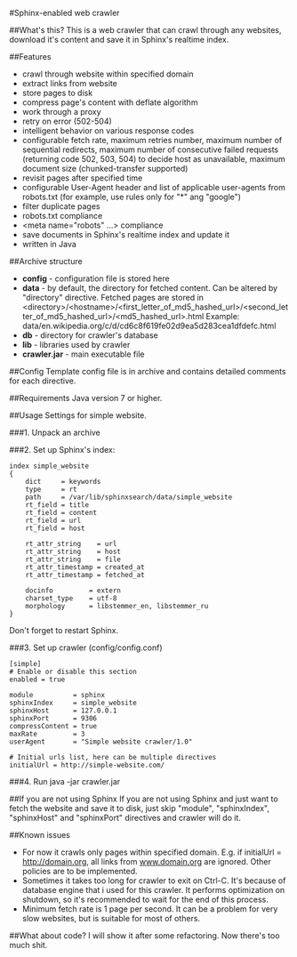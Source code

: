 #Sphinx-enabled web crawler

##What's this?
This is a web crawler that can crawl through any websites, download it's content and save it in Sphinx's realtime index.

##Features
* crawl through website within specified domain
* extract links from website
* store pages to disk
* compress page's content with deflate algorithm
* work through a proxy
* retry on error (502-504)
* intelligent behavior on various response codes
* configurable fetch rate, maximum retries number, maximum number of sequential redirects, maximum number of consecutive failed requests (returning code 502, 503, 504) to decide host as unavailable, maximum document size (chunked-transfer supported)
* revisit pages after specified time
* configurable User-Agent header and list of applicable user-agents from robots.txt (for example, use rules only for "*" ang "google")
* filter duplicate pages
* robots.txt compliance
* &lt;meta name="robots" ...&gt; compliance
* save documents in Sphinx's realtime index and update it
* written in Java

##Archive structure
* **config** - configuration file is stored here
* **data** - by default, the directory for fetched content. Can be altered by "directory" directive. 
Fetched pages are stored in &lt;directory&gt;/&lt;hostname&gt;/&lt;first_letter_of_md5_hashed_url&gt;/&lt;second_letter_of_md5_hashed_url&gt;/&lt;md5_hashed_url&gt;.html
Example: data/en.wikipedia.org/c/d/cd6c8f619fe02d9ea5d283cea1dfdefc.html
* **db** - directory for crawler's database
* **lib** - libraries used by crawler
* **crawler.jar** - main executable file

##Config
Template config file is in archive and contains detailed comments for each directive.

##Requirements
Java version 7 or higher.

##Usage
Settings for simple website.

###1. Unpack an archive

###2. Set up Sphinx's index:

    index simple_website
    {	
    	dict     = keywords
    	type     = rt
    	path     = /var/lib/sphinxsearch/data/simple_website
    	rt_field = title
    	rt_field = content
    	rt_field = url
    	rt_field = host
    	
    	rt_attr_string    = url
    	rt_attr_string    = host
    	rt_attr_string    = file
    	rt_attr_timestamp = created_at
    	rt_attr_timestamp = fetched_at
    	
    	docinfo			= extern
    	charset_type	= utf-8
    	morphology      = libstemmer_en, libstemmer_ru
    }

Don't forget to restart Sphinx.
	
###3. Set up crawler (config/config.conf)

    [simple]
    # Enable or disable this section
    enabled = true
    
	module          = sphinx
    sphinxIndex     = simple_website
	sphinxHost      = 127.0.0.1
	sphinxPort      = 9306
    compressContent = true
    maxRate         = 3
    userAgent       = "Simple website crawler/1.0"
	
    # Initial urls list, here can be multiple directives
    initialUrl = http://simple-website.com/
	
###4. Run
    java -jar crawler.jar

##If you are not using Sphinx
If you are not using Sphinx and just want to fetch the website and save it to disk, just skip "module", "sphinxIndex", "sphinxHost" and "sphinxPort" directives
and crawler will do it. 
	
##Known issues
* For now it crawls only pages within specified domain. E.g. if initialUrl = http://domain.org, all links from www.domain.org are ignored.
Other policies are to be implemented.
* Sometimes it takes too long for crawler to exit on Ctrl-C.
It's because of database engine that i used for this crawler. It performs optimization on shutdown, so it's recommended to wait for the end of this process.
* Minimum fetch rate is 1 page per second. It can be a problem for very slow websites, but is suitable for most of others.

##What about code?
I will show it after some refactoring. Now there's too much shit.
